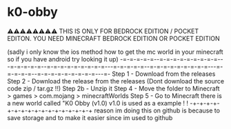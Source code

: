 # k0-obby
⚠⚠⚠⚠⚠⚠⚠⚠ THIS IS ONLY FOR BEDROCK EDITION / POCKET EDITON.
YOU NEED MINECRAFT BEDROCK EDITION OR POCKET EDITION 

(sadly i only know the ios method how to get the mc world in your minecraft so if you have android try looking it up)
-=-=-=-=-=--=-=-=-=-=-=-=-=-=---=-=-=-=-=--=-=-=-=-=-=-=-=-=---=-=-=-=-=--=-=-=-=-=-=-=-=-=---=-=-=-=-=--=-=-=-=-=-=-=-=-=---=-
Step 1 - Download from the releases
Step 2 - Download the release from the releases (Dont download the source code zip / tar.gz !!)
Step 2b - Unzip it
Step 4 - Move the folder to Minecraft > games > com.mojang > minecraftWorlds
Step 5 - Go to Minecraft there is a new world called "K0 Obby (v1.0)
v1.0 is used as a example ! !
-+-+-+-+-+-+-+-+-+-+-+-+-+-+-+-+-+
reason im doing this on github is because to save storage and to make it easier since im used to github
